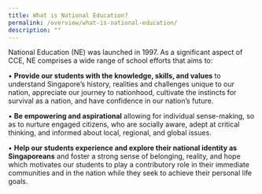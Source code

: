 ```yaml
---
title: What is National Education?
permalink: /overview/what-is-national-education/
description: ""
---
```

National Education (NE) was launched in 1997. As a significant aspect of CCE, NE comprises a wide range of school efforts that aims to:

• **Provide our students with the knowledge, skills, and values** to understand Singapore’s history, realities and challenges unique to our nation, appreciate our journey to nationhood, cultivate the instincts for survival as a nation, and have confidence in our nation’s future.

• **Be empowering and aspirational** allowing for individual sense-making, so as to nurture engaged citizens, who are socially aware, adept at critical thinking, and informed about local, regional, and global issues.

• **Help our students experience and explore their national identity as Singaporeans** and foster a strong sense of belonging, reality, and hope which motivates our students to play a contributory role in their immediate communities and in the nation while they seek to achieve their personal life goals.